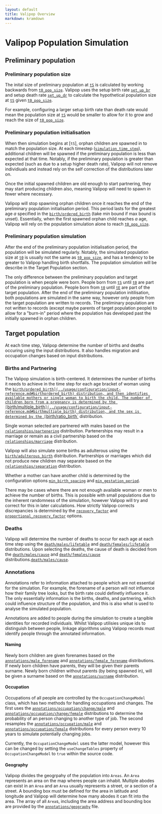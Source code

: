 ```yaml
---
layout: default
title: Valipop Overview
markdown: kramdown
---
```


# Valipop Population Simulation

## Preliminary population

### Preliminary population size

The inital size of preliminary population at [`tS`](../usage/configuration/config-reference.md#tS) is calculated by working backwards from [`t0_pop_size`](../usage/configuration/config-reference.md#t0_pop_size). Valipop uses the setup birth rate [`set_up_br`](../usage/configuration/config-reference.md#set_up_br) and setup death rate [`set_up_dr`](../usage/configuration/config-reference.md#set_up_dr) to calculate the hypothetical population size at [`tS`](../usage/configuration/config-reference.md#tS) given [`t0_pop_size`](../usage/configuration/config-reference.md#t0_pop0_size).

For example, configuring a larger setup birth rate than death rate would mean the population size at [`tS`](../usage/configuration/config-reference.md#tS) would be smaller to allow for it to grow and reach the size of [`t0_pop_size`](../usage/configuration/config-reference.md#t0_pop_size).

### Preliminary population initialisation

When then simulation begins at [`tS`], orphan children are spawned in to match the population size. At each timestep ([`simulation_time_step`](../usage/configuration/config-reference.md#simulation_time_step)), additional children will be spawned if the preliminary population is less than expected at that time. Notably, if the preliminary population is greater than expected (such as due to a setup higher death rate), Valipop will not remove individiuals and instead rely on the self correction of the distributions later on.

Once the initial spawned children are old enough to start partnering, they may start producing children also, meaning Valipop will need to spawn in fewer where necessary.

Valipop will stop spawning orphan children once it reaches the end of the preliminary population initialisation period. This period lasts for the greatest age $a$ specified in the [`birth/ordered_birth`](../usage/configuration/input-reference.md#birthordered_birth) (take min bound if max bound is unset). Essentially, when the first spawned orphan child reaches $a$ age, Valipop will rely on the population simulation alone to reach [`t0_pop_size`](../usage/configuration/config-reference.md#t0_pop_size).

### Preliminary population simulation

After the end of the preliminary population initialisation period, the population will be simulated regularly. Notably, the simulated population size at [`t0`](../usage/configuration/config-reference.md#t0) is usually not the same as [`t0_pop_size`](../usage/configuration/config-reference.md#t0_pop_size), and has a tendency to be greater to Valipop handling birth shortfalls. The population simulation will be describe in the Target Population section.

The only difference between the preliminary population and target population is when people were born. People born from [`tS`](../usage/configuration/config-reference.md#tS) until [`t0`](../usage/configuration/config-reference.md#t0) are part of the preliminary population. People born from [`t0`](../usage/configuration/config-reference.md#t0) until [`tE`](../usage/configuration/config-reference.md#tE) are part of the target population. After the end of the preliminary population initilisation, both populations are simulated in the same way, however only people from the target population are written to records. The preliminary population are not written to records (except maybe parents of target population people) to allow for a "burn-in" period where the population has developed past the initially spawned in orphan children.

## Target population

At each time step, Valipop determine the number of births and deaths occuring using the input distributions. It also handles migration and occupation changes based on input distributions.

### Births and Partnering

The Valipop simulation is birth-centered. It determines the number of births it needs to achieve in the time step for each age bracket of woman using the [`birth/ordered_birth](../usage/configuration/input-reference.md#birthordered_birth) distribution, and then identifies available mothers or single woman to birth the child. The number of children born from a pregnancy is determined by the [`birth/multiple_birth`](../usage/configuration/input-reference.md#birthmultiple_birth) distribution, and the sex is determined by the [`birth/ratio_birth`](../usage/configuration/input-reference.md#birthratio_birth) distribution.

Single woman selected are partnered with males based on the [`relationships/partenering`](../usage/configuration/input-reference.md#relationshipspartnering) distribution. Partenerships may result in a marriage or remain as a civil partnership based on the [`relationships/marriage`](../usage/configuration/input-reference.md#relationshipsmarriage) distribution.

Valipop will also simulate some births as adulterous using the [`birth/adulterous_birth`](../usage/configuration/input-reference#birthadulterous_birth.md#relationshipsseparation) distribution. Partnerships or marriages which did not produce new children may separate based on the [`relationships/separation`](../usage/configuration/input-reference.md#relationshipsseparation) distribution.

Whether a mother can have another child is determined by the configuration options [`min_birth_spacing`](../usage/configuration/config-reference.md#min_birth_spacing) and [`min_gestation_period`](../usage/configuration/config-reference.md#min_gestation_period).

There may be cases where there are not enough available woman or men to achieve the number of births. This is possible with small populations due to the inherent randomness of the simulation, however Valipop will try and correct for this in later calculations. How strictly Valipop corrects discrepancies is determined by the [`recovery_factor`](../usage/configuration/config-reference.md#recovery_factor) and [`proportional_recovery_factor`](../usage/configuration/config-reference.md#proportional_recovery_factor) options.

### Deaths

Valipop will determine the number of deaths to occur for each age at each time step using the [`death/males/lifetable`](../usage/configuration/input-reference.md#deathmaleslifetable) and [`death/females/lifetable`](../usage/configuration/input-reference.md#deathfemaleslifetable) distributions. Upon selecting the deaths, the cause of death is decided from the [`death/males/cause`](../usage/configuration/input-reference.md#deathmalescause) and [`death/females/cause`](../usage/configuration/input-reference.md#deathfemalescause) distributions.[`death/males/cause`](../usage/configuration/input-reference.md#deathmalescause).

### Annotations

Annotations refer to information attached to people which are not essential for the simulation. For example, the forename of a person will not influence how their family tree looks, but the birth rate could definetly influence it. The only essentially information is the births, deaths, and partnering, which could influence structure of the population, and this is also what is used to analyse the simulated population.

Annotations are added to people during the simulation to create a tangible identities for recorded individuals. Whilst Valipop utilisies unique ids to distinguish between people, linkage algorithms using Valipop records must identify people through the annotated information.

#### Naming

Newly born children are given forenames based on the [`annotations/male_forename`](../usage/configuration/input-reference.md#annotationsmale_forename) and [`annotations/female_forename`](../usage/configuration/input-reference.md#annotationsfemale_forename) distributions. If newly born children have parents, they will be given their parents surname. Newly born children without parents (by being spawned in), will be given a surname based on the [`annotations/surname`](../usage/configuration/input-reference.md#annotationssurname) distribution.

#### Occupation

Occupations of all people are controlled by the `OccupationChangeModel` class, which has two methods for handling occupations and changes. The first uses the [`annotations/occupation/change/male`](../usage/configuration/input-reference.md#annotationsoccupationchangemale) and [`annotations/occupation/change/female`](../usage/configuration/input-reference.md#annotationsoccupationchangefemale) distributions to determine the probability of an person changing to another type of job. The second resamples the [`annotations/occupation/male`](../usage/configuration/input-reference.md#annotationsoccupationmale) and [`annotations/occupation/female`](../usage/configuration/input-reference.md#annotationsoccupationfemale) distributions for every person every 10 years to simulate potentially changing jobs.

Currently, the `OccupationChangeModel` uses the latter model, however this can be changed by setting the `useChangeTables` property of `OccupationChangeModel` to `true` within the source code.

#### Geography

Valipop divides the geogrpahy of the population into `Areas`. An `Area` represents an area on the map wheres people can inhabit. Multiple abodes can exist in an `Area` and an `Area` usually represents a street, or a section of a street. A bounding box must be defined for the area in latitude and longitude and Valipop will determine how many abodes it can fit into the area. The array of all `Area`s, including the area address and bounding box are provided by the [`annotations/geography`](../usage/configuration/input-reference.md#annotationsgeography) file.